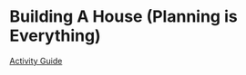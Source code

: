 # Building A House (Planning is Everything)

[Activity Guide]('http://tastycupcakes.org/2016/09/to-plan-or-not-to-plan/')